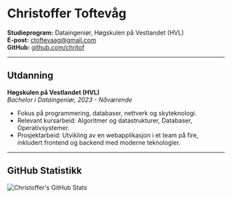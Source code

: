 # Christoffer Toftevåg

**Studieprogram:** Dataingeniør, Høgskulen på Vestlandet (HVL)  
**E-post:** ctoftevaag@gmail.com  
**GitHub:** [github.com/chritof](https://github.com/chritof)

---

## Utdanning

**Høgskulen på Vestlandet (HVL)**  
_Bachelor i Dataingeniør, 2023 - Nåværende_  
- Fokus på programmering, databaser, nettverk og skyteknologi.
- Relevant kursarbeid: Algoritmer og datastrukturer, Databaser, Operativsystemer.
- Prosjektarbeid: Utvikling av en webapplikasjon i et team på fire, inkludert frontend og backend med moderne teknologier.

---

## GitHub Statistikk

![Christoffer's GitHub Stats](https://readme-stats-iota-pied.vercel.app/api?username=chritof&count_private=true&show_icons=true&theme=radical&include_all_commits=true&hide=issues,contribs&custom_title=Christoffer%20Toftevåg's%20GitHub%20Stats)


